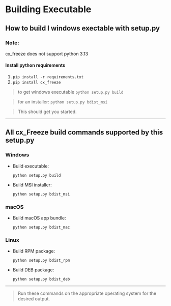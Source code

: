 # Building Executable

## How to build I windows exectable with setup.py

### Note:
cx_freeze does not support python 3.13

#### Install python requirements
1. `pip install -r requirements.txt`
2. `pip install cx_freeze`

> to get windows executable
`python setup.py build`

> for an installer:
`python setup.py bdist_msi`

> This should get you started.

---

## All cx_Freeze build commands supported by this setup.py

### Windows
- Build executable:
  ```
  python setup.py build
  ```
- Build MSI installer:
  ```
  python setup.py bdist_msi
  ```

### macOS
- Build macOS app bundle:
  ```
  python setup.py bdist_mac
  ```

### Linux
- Build RPM package:
  ```
  python setup.py bdist_rpm
  ```
- Build DEB package:
  ```
  python setup.py bdist_deb
  ```

---

> Run these commands on the appropriate operating system for the desired output.
